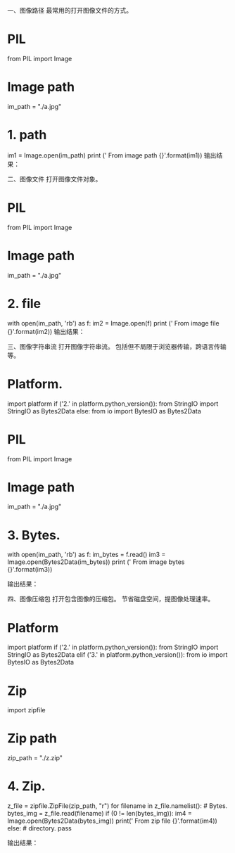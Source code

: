 <!--
 * @Author: wjn
 * @Date: 2020-09-09 02:15:47
 * @LastEditors: wjn
 * @LastEditTime: 2020-09-09 02:15:47
-->
一、图像路径
最常用的打开图像文件的方式。
# PIL
from PIL import Image
 
# Image path
im_path = "./a.jpg"
 
# 1. path
im1 = Image.open(im_path)
print (' From image path {}'.format(im1))
输出结果：
    



二、图像文件
打开图像文件对象。
# PIL
from PIL import Image
 
# Image path
im_path = "./a.jpg"
 
# 2. file
with open(im_path, 'rb') as f:
    im2 = Image.open(f)
    print (' From image file {}'.format(im2))
输出结果：
    



三、图像字符串流
打开图像字符串流。
  包括但不局限于浏览器传输，跨语言传输等。

# Platform.
import platform
if ('2.' in platform.python_version()):
    from StringIO import StringIO as Bytes2Data
else:
    from io import BytesIO as Bytes2Data
 
# PIL
from PIL import Image
 
# Image path
im_path = "./a.jpg"
 
# 3. Bytes.
with open(im_path, 'rb') as f:
    im_bytes = f.read()
    im3 = Image.open(Bytes2Data(im_bytes))
    print (' From image bytes {}'.format(im3))

输出结果：
    



四、图像压缩包
打开包含图像的压缩包。
  节省磁盘空间，提图像处理速率。

# Platform
import platform
if ('2.' in platform.python_version()):
    from StringIO import StringIO as Bytes2Data
elif ('3.' in platform.python_version()):
    from io import BytesIO as Bytes2Data
 
# Zip
import zipfile
 
# Zip path
zip_path = "./z.zip"
 
# 4. Zip.
z_file = zipfile.ZipFile(zip_path, "r")
for filename in z_file.namelist():
    # Bytes.
    bytes_img = z_file.read(filename)
    if (0 != len(bytes_img)):
        im4 = Image.open(Bytes2Data(bytes_img))
        print(' From zip file {}'.format(im4))
    else: # directory.
        pass

输出结果：
    